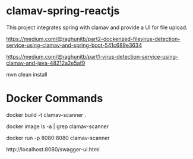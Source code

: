 # clamav-spring-reactjs
This project integrates spring with clamav and provide a UI for file upload.

https://medium.com/@raghunitb/part2-dockerized-filevirus-detection-service-using-clamav-and-spring-boot-541c689e3634

https://medium.com/@raghunitb/part1-virus-detection-service-using-clamav-and-java-48212a2e5af9

mvn clean install

# Docker Commands

docker build -t clamav-scanner .

docker image ls -a | grep clamav-scanner

docker run -p 8080:8080  clamav-scanner

http://localhost:8080/swagger-ui.html
